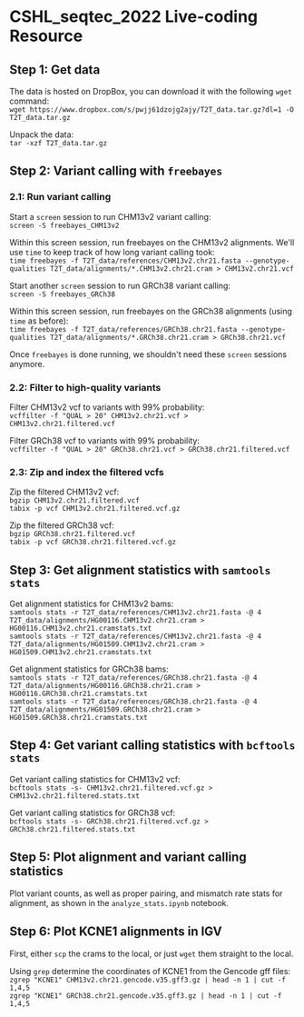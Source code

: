 # CSHL_seqtec_2022 Live-coding Resource

## Step 1: Get data

The data is hosted on DropBox, you can download it with the following `wget` command:<br>
`wget https://www.dropbox.com/s/pwjj61dzojg2ajy/T2T_data.tar.gz?dl=1 -O T2T_data.tar.gz`

Unpack the data:<br>
`tar -xzf T2T_data.tar.gz`


## Step 2: Variant calling with `freebayes`

### 2.1: Run variant calling

Start a `screen` session to run CHM13v2 variant calling:<br>
`screen -S freebayes_CHM13v2`

Within this screen session, run freebayes on the CHM13v2 alignments. We'll use `time` to keep track of how long variant calling took:<br>
`time freebayes -f T2T_data/references/CHM13v2.chr21.fasta --genotype-qualities T2T_data/alignments/*.CHM13v2.chr21.cram > CHM13v2.chr21.vcf`

Start another `screen` session to run GRCh38 variant calling:<br>
`screen -S freebayes_GRCh38`

Within this screen session, run freebayes on the GRCh38 alignments (using `time` as before):<br>
`time freebayes -f T2T_data/references/GRCh38.chr21.fasta --genotype-qualities T2T_data/alignments/*.GRCh38.chr21.cram > GRCh38.chr21.vcf`

Once `freebayes` is done running, we shouldn't need these `screen` sessions anymore.

### 2.2: Filter to high-quality variants

Filter CHM13v2 vcf to variants with 99% probability:<br>
`vcffilter -f "QUAL > 20" CHM13v2.chr21.vcf > CHM13v2.chr21.filtered.vcf`

Filter GRCh38 vcf to variants with 99% probability:<br>
`vcffilter -f "QUAL > 20" GRCh38.chr21.vcf > GRCh38.chr21.filtered.vcf`

### 2.3: Zip and index the filtered vcfs

Zip the filtered CHM13v2 vcf:<br>
`bgzip CHM13v2.chr21.filtered.vcf`<br>
`tabix -p vcf CHM13v2.chr21.filtered.vcf.gz`

Zip the filtered GRCh38 vcf:<br>
`bgzip GRCh38.chr21.filtered.vcf`<br>
`tabix -p vcf GRCh38.chr21.filtered.vcf.gz`<br>


## Step 3: Get alignment statistics with `samtools stats`

Get alignment statistics for CHM13v2 bams:<br>
`samtools stats -r T2T_data/references/CHM13v2.chr21.fasta -@ 4 T2T_data/alignments/HG00116.CHM13v2.chr21.cram > HG00116.CHM13v2.chr21.cramstats.txt`<br>
`samtools stats -r T2T_data/references/CHM13v2.chr21.fasta -@ 4 T2T_data/alignments/HG01509.CHM13v2.chr21.cram > HG01509.CHM13v2.chr21.cramstats.txt`

Get alignment statistics for GRCh38 bams:<br>
`samtools stats -r T2T_data/references/GRCh38.chr21.fasta -@ 4 T2T_data/alignments/HG00116.GRCh38.chr21.cram > HG00116.GRCh38.chr21.cramstats.txt`<br>
`samtools stats -r T2T_data/references/GRCh38.chr21.fasta -@ 4 T2T_data/alignments/HG01509.GRCh38.chr21.cram > HG01509.GRCh38.chr21.cramstats.txt`


## Step 4: Get variant calling statistics with `bcftools stats`

Get variant calling statistics for CHM13v2 vcf:<br>
`bcftools stats -s- CHM13v2.chr21.filtered.vcf.gz > CHM13v2.chr21.filtered.stats.txt`

Get variant calling statistics for GRCh38 vcf:<br>
`bcftools stats -s- GRCh38.chr21.filtered.vcf.gz > GRCh38.chr21.filtered.stats.txt`


## Step 5: Plot alignment and variant calling statistics

Plot variant counts, as well as proper pairing, and mismatch rate stats for alignment, as shown in the `analyze_stats.ipynb` notebook.

## Step 6: Plot KCNE1 alignments in IGV

First, either `scp` the crams to the local, or just `wget` them straight to the local.

Using `grep` determine the coordinates of KCNE1 from the Gencode gff files:<br>
`zgrep "KCNE1" CHM13v2.chr21.gencode.v35.gff3.gz | head -n 1 | cut -f 1,4,5`<br>
`zgrep "KCNE1" GRCh38.chr21.gencode.v35.gff3.gz | head -n 1 | cut -f 1,4,5`
